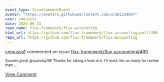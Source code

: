 ```yaml
---
event_type: IssueCommentEvent
avatar: "https://avatars.githubusercontent.com/u/20131404?"
user: cmoussa1
date: 2024-09-23
repo_name: flux-framework/flux-accounting
html_url: https://github.com/flux-framework/flux-accounting/pull/490
repo_url: https://github.com/flux-framework/flux-accounting
---
```


<a href='https://github.com/cmoussa1' target='_blank'>cmoussa1</a> commented on issue <a href='https://github.com/flux-framework/flux-accounting/pull/490' target='_blank'>flux-framework/flux-accounting#490</a>.

<small>Sounds great @ryanday36! Thanks for taking a look at it. I'll mark this as ready for review then....</small>

<a href='https://github.com/flux-framework/flux-accounting/pull/490' target='_blank'>View Comment</a>